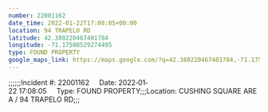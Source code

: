 ```yaml
---
number: 22001162
date_time: 2022-01-22T17:08:05+00:00
location: 94 TRAPELO RD
latitude: 42.380220467401784
longitude: -71.17508529274495
type: FOUND PROPERTY
google_maps_link: https://maps.google.com/?q=42.380220467401784,-71.17508529274495
---
```


;;;;;;Incident #: 22001162     Date: 2022‐01‐22 17:08:05     Type: FOUND PROPERTY;;;Location: CUSHING SQUARE AREA / 94 TRAPELO RD;;;
